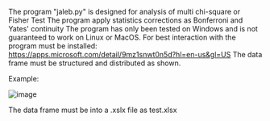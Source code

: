 The  program  "jaleb.py" is  designed for analysis of multi chi-square or Fisher Test
The program apply statistics corrections as Bonferroni and Yates' continuity
The program has only been tested on Windows and is not guaranteed to work on Linux or MacOS.
For best interaction with the program must be installed: https://apps.microsoft.com/detail/9mz1snwt0n5d?hl=en-us&gl=US
The data frame must be structured and distributed as shown. 


Example: 

 ![image](https://github.com/user-attachments/assets/c43d5d43-f852-43a2-8607-44376be9438d)


The data frame must be into a .xslx file as test.xlsx
